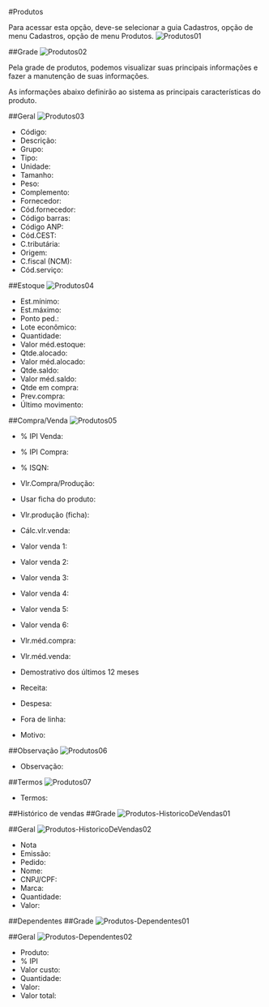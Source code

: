 #Produtos

Para acessar esta opção, deve-se selecionar a guia Cadastros, opção de menu Cadastros, opção de menu Produtos.
![Produtos01](https://raw.githubusercontent.com/netforcews/docs-erp/master/cadastro/imgs/Produtos01.png)

##Grade
![Produtos02](https://raw.githubusercontent.com/netforcews/docs-erp/master/cadastro/imgs/Produtos02.png)

Pela grade de produtos, podemos visualizar suas principais informações e fazer a manutenção de suas informações.


As informações abaixo definirão ao sistema as principais características do produto.

##Geral
![Produtos03](https://raw.githubusercontent.com/netforcews/docs-erp/master/cadastro/imgs/Produtos03.png)

- Código:
- Descrição:
- Grupo:
- Tipo:
- Unidade:
- Tamanho:
- Peso:
- Complemento:
- Fornecedor:
- Cód.fornecedor:
- Código barras:
- Código ANP:
- Cód.CEST:
- C.tributária:
- Origem:
- C.fiscal (NCM):
- Cód.serviço:

##Estoque
![Produtos04](https://raw.githubusercontent.com/netforcews/docs-erp/master/cadastro/imgs/Produtos04.png)

- Est.mínimo:
- Est.máximo:
- Ponto ped.:
- Lote econômico:
- Quantidade:
- Valor méd.estoque:
- Qtde.alocado:
- Valor méd.alocado:
- Qtde.saldo:
- Valor méd.saldo:
- Qtde em compra:
- Prev.compra:
- Último movimento:

##Compra/Venda
![Produtos05](https://raw.githubusercontent.com/netforcews/docs-erp/master/cadastro/imgs/Produtos05.png)

- % IPI Venda:
- % IPI Compra:
- % ISQN:
- Vlr.Compra/Produção:
- Usar ficha do produto:
- Vlr.produção (ficha):
- Cálc.vlr.venda:
- Valor venda 1:
- Valor venda 2:
- Valor venda 3:
- Valor venda 4:
- Valor venda 5:
- Valor venda 6:
- Vlr.méd.compra:
- Vlr.méd.venda:

- Demostrativo dos últimos 12 meses

- Receita:
- Despesa:
- Fora de linha:
- Motivo:

##Observação
![Produtos06](https://raw.githubusercontent.com/netforcews/docs-erp/master/cadastro/imgs/Produtos06.png)

- Observação:

##Termos
![Produtos07](https://raw.githubusercontent.com/netforcews/docs-erp/master/cadastro/imgs/Produtos07.png)

- Termos:


##Histórico de vendas
##Grade
![Produtos-HistoricoDeVendas01](https://raw.githubusercontent.com/netforcews/docs-erp/master/cadastro/imgs/Produtos-HistoricoDeVendas01.png)

##Geral
![Produtos-HistoricoDeVendas02](https://raw.githubusercontent.com/netforcews/docs-erp/master/cadastro/imgs/Produtos-HistoricoDeVendas02.png)

- Nota
- Emissão:
- Pedido:
- Nome:
- CNPJ/CPF:
- Marca:
- Quantidade:
- Valor:

##Dependentes
##Grade
![Produtos-Dependentes01](https://raw.githubusercontent.com/netforcews/docs-erp/master/cadastro/imgs/Produtos-Dependentes01.png)

##Geral
![Produtos-Dependentes02](https://raw.githubusercontent.com/netforcews/docs-erp/master/cadastro/imgs/Produtos-Dependentes02.png)

- Produto:
- % IPI
- Valor custo:
- Quantidade:
- Valor:
- Valor total:
